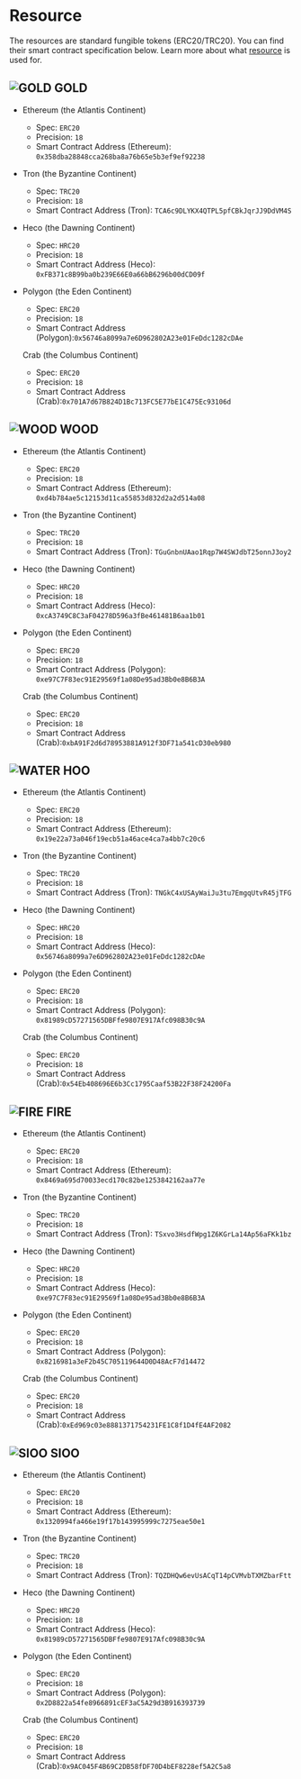 # Resource

The resources are standard fungible tokens (ERC20/TRC20). You can find their smart contract specification below. Learn more about what [resource](../game-entities/resource/) is used for.

## ![GOLD](../../.gitbook/assets/goldicon.png) GOLD

* Ethereum (the Atlantis Continent)
  * Spec: `ERC20`
  * Precision: `18`
  * Smart Contract Address (Ethereum): `0x358dba28848cca268ba8a76b65e5b3ef9ef92238`
* Tron (the Byzantine Continent)
  * Spec: `TRC20`
  * Precision: `18`
  * Smart Contract Address (Tron): `TCA6c9DLYKX4QTPL5pfCBkJqrJJ9DdVM4S`
* Heco (the Dawning Continent)
  * Spec: `HRC20`
  * Precision: `18`
  * Smart Contract Address (Heco): `0xFB371c8B99ba0b239E66E0a66bB6296b00dCD09f`
*   Polygon (the Eden Continent)

    * Spec: `ERC20`
    * Precision: `18`
    * Smart Contract Address (Polygon):`0x56746a8099a7e6D962802A23e01FeDdc1282cDAe`

    Crab (the Columbus Continent)

    * Spec: `ERC20`
    * Precision: `18`
    * Smart Contract Address (Crab):`0x701A7d67B824D1Bc713FC5E77bE1C475Ec93106d`

## ![WOOD](../../.gitbook/assets/woodicon.png) WOOD

* Ethereum (the Atlantis Continent)
  * Spec: `ERC20`
  * Precision: `18`
  * Smart Contract Address (Ethereum): `0xd4b784ae5c12153d11ca55853d832d2a2d514a08`
* Tron (the Byzantine Continent)
  * Spec: `TRC20`
  * Precision: `18`
  * Smart Contract Address (Tron): `TGuGnbnUAao1Rqp7W4SWJdbT25onnJ3oy2`
* Heco (the Dawning Continent)
  * Spec: `HRC20`
  * Precision: `18`
  * Smart Contract Address (Heco): `0xcA3749C8C3aF04278D596a3fBe461481B6aa1b01`
*   Polygon (the Eden Continent)

    * Spec: `ERC20`
    * Precision: `18`
    * Smart Contract Address (Polygon): `0xe97C7F83ec91E29569f1a08De95ad3Bb0e8B6B3A`

    Crab (the Columbus Continent)

    * Spec: `ERC20`
    * Precision: `18`
    * Smart Contract Address (Crab):`0xbA91F2d6d78953881A912f3DF71a541cD30eb980`

## ![WATER](../../.gitbook/assets/watericon.png) HOO

* Ethereum (the Atlantis Continent)
  * Spec: `ERC20`
  * Precision: `18`
  * Smart Contract Address (Ethereum): `0x19e22a73a046f19ecb51a46ace4ca7a4bb7c20c6`
* Tron (the Byzantine Continent)
  * Spec: `TRC20`
  * Precision: `18`
  * Smart Contract Address (Tron): `TNGkC4xUSAyWaiJu3tu7EmgqUtvR45jTFG`
* Heco (the Dawning Continent)
  * Spec: `HRC20`
  * Precision: `18`
  * Smart Contract Address (Heco): `0x56746a8099a7e6D962802A23e01FeDdc1282cDAe`
*   Polygon (the Eden Continent)

    * Spec: `ERC20`
    * Precision: `18`
    * Smart Contract Address (Polygon): `0x81989cD57271565DBFfe9807E917Afc098B30c9A`

    Crab (the Columbus Continent)

    * Spec: `ERC20`
    * Precision: `18`
    * Smart Contract Address (Crab):`0x54Eb408696E6b3Cc1795Caaf53B22F38F24200Fa`

## ![FIRE](../../.gitbook/assets/fireicon.png) FIRE

* Ethereum (the Atlantis Continent)
  * Spec: `ERC20`
  * Precision: `18`
  * Smart Contract Address (Ethereum): `0x8469a695d70033ecd170c82be1253842162aa77e`
* Tron (the Byzantine Continent)
  * Spec: `TRC20`
  * Precision: `18`
  * Smart Contract Address (Tron): `TSxvo3HsdfWpg1Z6KGrLa14Ap56aFKk1bz`
* Heco (the Dawning Continent)
  * Spec: `HRC20`
  * Precision: `18`
  * Smart Contract Address (Heco): `0xe97C7F83ec91E29569f1a08De95ad3Bb0e8B6B3A`
*   Polygon (the Eden Continent)

    * Spec: `ERC20`
    * Precision: `18`
    * Smart Contract Address (Polygon): `0x8216981a3eF2b45C705119644D0D48AcF7d14472`

    Crab (the Columbus Continent)

    * Spec: `ERC20`
    * Precision: `18`
    * Smart Contract Address (Crab):`0xEd969c03e8881371754231FE1C8f1D4fE4AF2082`

## ![SIOO](../../.gitbook/assets/soilicon.png) SIOO

* Ethereum (the Atlantis Continent)
  * Spec: `ERC20`
  * Precision: `18`
  * Smart Contract Address (Ethereum): `0x1320994fa466e19f17b143995999c7275eae50e1`
* Tron (the Byzantine Continent)
  * Spec: `TRC20`
  * Precision: `18`
  * Smart Contract Address (Tron): `TQZDHQw6evUsACqT14pCVMvbTXMZbarFtt`
* Heco (the Dawning Continent)
  * Spec: `HRC20`
  * Precision: `18`
  * Smart Contract Address (Heco): `0x81989cD57271565DBFfe9807E917Afc098B30c9A`
*   Polygon (the Eden Continent)

    * Spec: `ERC20`
    * Precision: `18`
    * Smart Contract Address (Polygon): `0x2D8822a54fe8966891cEF3aC5A29d3B916393739`

    Crab (the Columbus Continent)

    * Spec: `ERC20`
    * Precision: `18`
    * Smart Contract Address (Crab):`0x9AC045F4B69C2DB58fDF70D4bEF8228ef5A2C5a8`
